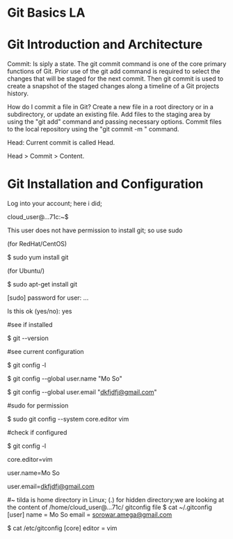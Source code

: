 
# Git Basics LA


# Git Introduction and Architecture

Commit: Is siply a state. The git commit command is one of the core primary functions of Git. Prior use of the git add command is required to select the changes that will be staged for the next commit. Then git commit is used to create a snapshot of the staged changes along a timeline of a Git projects history.


How do I commit a file in Git?
Create a new file in a root directory or in a subdirectory, or update an existing file. Add files to the staging area by using the "git add" command and passing necessary options. Commit files to the local repository using the "git commit -m <message>" command.
  
Head: Current commit is called Head. 

Head > Commit > Content.



# Git Installation and Configuration


Log into your account; here i did; 

cloud_user@...71c:~$ 

This user does not have permission to install git; so use sudo


(for RedHat/CentOS)

$ sudo yum install git 


(for Ubuntu/)

$ sudo apt-get install git 

[sudo] password for user: ...


Is this ok (yes/no): yes


#see if installed

$ git --version

#see current configuration

$ git config -l



$ git config --global user.name "Mo So"



$ git config --global user.email "dkfjdfj@gmail.com"


#sudo for permission

$ sudo git config --system core.editor vim


#check if configured

$ git config -l

core.editor=vim

user.name=Mo So

user.email=dkfjdfj@gmail.com


#~ tilda is home directory in Linux;   (.) for hidden directory;we are looking at the content of /home/cloud_user@...71c/ gitconfig  file
$ cat ~/.gitconfig 
[user]
        name = Mo So
        email = sorowar.amega@gmail.com


$ cat /etc/gitconfig 
[core]
        editor = vim
